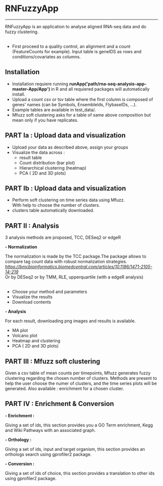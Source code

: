 # RNFuzzyApp

---

RNFuzzyApp is an application to analyse aligned RNA-seq data and do fuzzy clustering.</br>
</br>


- First proceed to a quality control, an alignment and a count (FeatureCounts for example). Input table is geneIDS as rows and conditions/covariates as columns. </br>

<b> Installation </b>
--- 

- Installation requiere running <b> runApp('path/rna-seq-analysis-app-master-App/App') </b> in R and all requiered packages will automatically install. </br>
- Upload a count csv or tsv table where the first column is composed of genes' names (can be Symbols, EnsembleIds, FlybaseIDs, ...). </br> 
- Example tables are available in test_data/.</br>
- Mfuzz soft clustering asks for a  table of same above composition but mean only if you have replicates.



<b>PART Ia : Upload data and visualization</b>
---

- Upload your data as described above, assign your groups </br>
- Visualize the data across :</br>
    - result table</br>
    - Count distribution (bar plot)</br>
    - Hierarchical clustering (heatmap)</br>
    - PCA ( 2D and 3D plots)</br>


<b>PART Ib : Upload data and visualization</b>
---

- Perform soft clustering on time series data using Mfuzz. </br>
With help to choose the number of clusters.
- clusters table automatically downloaded.


<b>PART II : Analysis</b>
---
3 analysis methods are proposed, TCC, DESeq2 or edgeR </br>

<b>- Normalization</b> </br>

The normalization is made by the TCC package.The package allows to compare tag count data with robust normalization strategies.</br>
<i>https://bmcbioinformatics.biomedcentral.com/articles/10.1186/1471-2105-14-219</i></br>
Or by DESeq2 or by TMM, RLE, upperquartile (with a edgeR analysis) </br>
</br>
- Choose your method and parameters</br>
- Visualize the results</br>
- Download contents</br>

<b>- Analysis</b> </br>

For each result, downloading png images and results is available.</br>

- MA plot</br>
- Volcano plot</br>
- Heatmap and clustering </br>
- PCA ( 2D and 3D plots)</br>

<b> PART III : Mfuzz soft clustering </b>
---

Given a csv table of mean counts per timepoints, Mfuzz generates fuzzy clustering regarding the chosen number of clusters.
Methods are present to help the user choose the numer of clusters, and the time series plots will be generated.
Also available : enrichment for a chosen cluster.


<b> PART IV : Enrichment & Conversion </b>
---

<b> - Enrichment : </b></br>

Giving a set of ids, this section provides you a GO Term enrichment, Kegg and Wiki Pathways with an associated graph. </br>

<b> - Orthology : </b></br>

Giving a set of  ids, input and target organism, this section provides an orthologs search using gprofiler2 package. </br>

<b> - Conversion : </b></br>

Giving a set of  ids of choice, this section provides a translation to other ids using gprofiler2 package.
